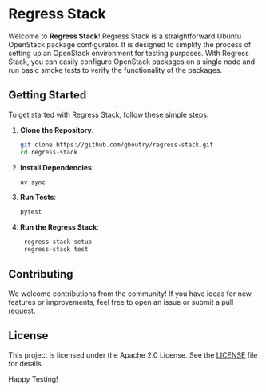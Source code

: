 # Regress Stack

Welcome to **Regress Stack**! Regress Stack is a straightforward Ubuntu OpenStack package configurator. It is designed to simplify the process of setting up an OpenStack environment for testing purposes. With Regress Stack, you can easily configure OpenStack packages on a single node and run basic smoke tests to verify the functionality of the packages.

## Getting Started

To get started with Regress Stack, follow these simple steps:

1. **Clone the Repository**:

   ```bash
   git clone https://github.com/gboutry/regress-stack.git
   cd regress-stack
   ```

2. **Install Dependencies**:

   ```bash
   uv sync
   ```

3. **Run Tests**:

   ```bash
   pytest
   ```

4. **Run the Regress Stack**:

   ```bash
    regress-stack setup
    regress-stack test
   ```

## Contributing

We welcome contributions from the community! If you have ideas for new features or improvements, feel free to open an issue or submit a pull request.

## License

This project is licensed under the Apache 2.0 License. See the [LICENSE](LICENSE) file for details.

Happy Testing!
